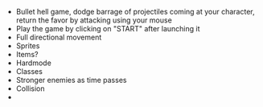 - Bullet hell game, dodge barrage of projectiles coming at your character, return the favor by attacking using your mouse
- Play the game by clicking on "START" after launching it
- Full directional movement
- Sprites
- Items?
- Hardmode
- Classes
- Stronger enemies as time passes
- Collision
- 